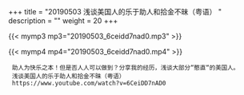 +++
title = "20190503  浅谈美国人的乐于助人和拾金不昧（粤语） "
description = ""
weight = 20
+++

{{< mymp3 mp3="20190503_6ceidd7nad0.mp3" >}}

{{< mymp4 mp4="20190503_6ceidd7nad0.mp4" >}}

     助人为快乐之本！但是否人人可以做到？分享我的经历，浅谈大部分“憨直“的美国人。 
     浅谈美国人的乐于助人和拾金不昧（粤语） 
     https://www.youtube.com/watch?v=6CeiDD7nAD0 
